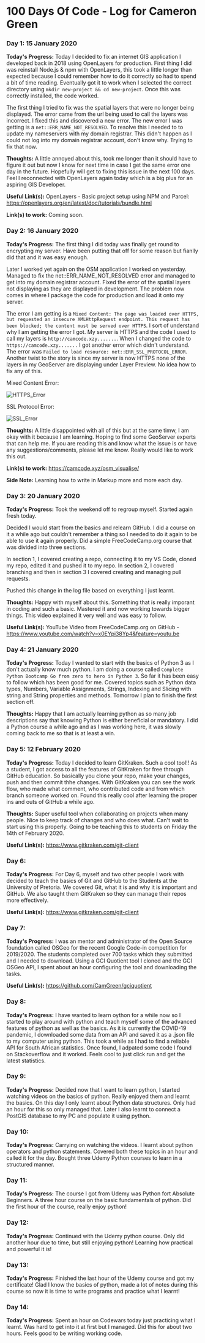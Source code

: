 # 100 Days Of Code - Log for Cameron Green

### Day 1: 15 January 2020

**Today's Progress:** Today I decided to fix an internet GIS application I developed back in 2018 using OpenLayers for production. First thing I did was reinstall Node.js & npm with OpenLayers, this took a little longer than expected because I could remember how to do it correctly so had to spend a bit of time reading. Eventually got it to work when I selected the correct directory using `mkdir new-project && cd new-project`. Once this was correctly installed, the code worked. 

The first thing I tried to fix was the spatial layers that were no longer being displayed. The error came from the url being used to call the layers was incorrect. I fixed this and discovered a new error. The new error I was getting is a `net::ERR_NAME_NOT_RESOLVED`. To resolve this I needed to to update my nameservers with my domain registrar. This didn't happen as I could not log into my domain registrar account, don't know why. Trying to fix that now. 

**Thoughts:** A little annoyed about this, took me longer than it should have to figure it out but now I know for next time in case I get the same error one day in the future. Hopefully will get to fixing this issue in the next 100 days. Feel I reconnected with OpenLayers again today which is a big plus for an aspiring GIS Developer. 

**Useful Link(s):** OpenLayers - Basic project setup using NPM and Parcel: https://openlayers.org/en/latest/doc/tutorials/bundle.html 

**Link(s) to work:** Coming soon. 

### Day 2: 16 January 2020
**Today's Progress:** The first thing I did today was finally get round to encrypting my server. Have been putting that off for some reason but fianlly did that and it was easy enough. 

Later I worked yet again on the OSM application I worked on yesterday. Managed to fix the net::ERR_NAME_NOT_RESOLVED error and managed to get into my domain registrar account. Fixed the error of the spatial layers not displaying as they are displayed in development. The problem now comes in where I package the code for production and load it onto my server. 

The error I am getting is a `Mixed Content: The page was loaded over HTTPS, but requested an insecure XMLHttpRequest endpoint. This request has been blocked; the content must be served over HTTPS`. I sort of understand why I am getting the error I got. My server is HTTPS and the code I used to call my layers is `http://camcode.xzy.......`. When I changed the code to `https://camcode.xzy.......` I got another error which didn't understand. The error was `Failed to load resource: net::ERR_SSL_PROTOCOL_ERROR`. Another twist to the story is since my server is now HTTPS none of the layers in my GeoServer are displaying under Layer Preview. No idea how to fix any of this.  

Mixed Content Error:

![HTTPS_Error](https://github.com/CamGreen/100-days-of-code/blob/master/images/HTTPS_Error.png)

SSL Protocol Error:

![SSL_Error](https://github.com/CamGreen/100-days-of-code/blob/master/images/SSL_Error.png)

**Thoughts:** A little disappointed with all of this but at the same timw, I am okay with it because I am learning. Hoping to find some GeoServer experts that can help me. If you are reading this and know what the issue is or have any suggestions/comments, please let me know. Really would like to work this out. 

**Link(s) to work:** https://camcode.xyz/osm_visualise/

**Side Note:** Learning how to write in Markup more and more each day. 

### Day 3: 20 January 2020

**Today's Progress:** Took the weekend off to regroup myself. Started again fresh today. 

Decided I would start from the basics and relearn GitHub. I did a course on it a while ago but couldn't remember a thing so I needed to do it again to be able to use it again properly. Did a simple FreeCodeCamp.org course that was divided into three sections. 

In section 1, I covered creating a repo, connecting it to my VS Code, cloned my repo, edited it and pushed it to my repo. In section 2, I covered branching and then in section 3 I covered creating and managing pull requests. 

Pushed this change in the log file based on everything I just learnt. 

**Thoughts:** Happy with myself about this. Something that is really imporant in coding and such a basic. Mastered it and now working towards bigger things. This video explained it very well and was easy to follow. 

**Useful Link(s):** YouTube Video from FreeCodeCamp.org on GitHub - https://www.youtube.com/watch?v=x0EYpi38Yp4&feature=youtu.be

### Day 4: 21 January 2020

**Today's Progress:** Today I wanted to start with the basics of Python 3 as I don't actually know much python. I am doing a course called `Complete Python Bootcamp Go from zero to hero in Python 3`. So far it has been easy to follow which has been good for me. Covered topics such as Python data types, Numbers, Variable Assignments, Strings, Indexing and Slicing with string and String properties and methods. Tomorrow I plan to finish the first section off. 

**Thoughts:** Happy that I am actually learning python as so many job descriptions say that knowing Python is either beneficial or mandatory. I did a Python course a while ago and as I was working here, it was slowly coming back to me so that is at least a win. 

### Day 5: 12 February 2020

**Today's Progress:** Today I decided to learn GitKraken. Such a cool tool!! As a student, I got access to all the features of GitKraken for free through GitHub education. So basically you clone your repo, make your changes, push and then commit thhe changes. With GitKraken you can see the work flow, who made what comment, who contributed code and from which branch someone worked on. Found this really cool after learning the proper ins and outs of GitHub a while ago.

**Thoughts:** Super useful tool when collaborating on projects when many people. Nice to keep track of changes and who does what. Can't wait to start using this properly. Going to be teaching this to students on Friday the 14th of February 2020. 

**Useful Link(s):** https://www.gitkraken.com/git-client

### Day 6:

**Today's Progress:** For Day 6, myself and two other people I work with decided to teach the basics of Git and GitHub to the Students at the University of Pretoria. We covered Git, what it is and why it is important and GitHub. We also taught them GitKraken so they can manage their repos more effectively.  

**Useful Link(s):** https://www.gitkraken.com/git-client

### Day 7:

**Today's Progress:** I was an mentor and administrator of the Open Source foundation called OSGeo for the recent Google Code-in competition for 2019/2020. The students completed over 700 tasks which they submitted and I needed to download. Using a GCI Quotient tool I cloned and the GCI OSGeo API, I spent about an hour configuring the tool and downloading the tasks. 

**Useful Link(s):** https://github.com/CamGreen/gciquotient

### Day 8:

**Today's Progress:** I have wanted to learn oython for a while now so I started to play around with python and teach myself some of the advanced features of python as well as the basics. As it is currently the COVID-19 pandemic, I downloaded some data from an API and saved it as a .json file to my computer using python. This took a while as I had to find a reliable API for South African statistics. Once found, I adpated some code I found on Stackoverflow and it worked. Feels cool to just click run and get the latest statistics. 

### Day 9:

**Today's Progress:** Decided now that I want to learn python, I started watching videos on the basics of python. Really enjoyed them and learnt the basics. On this day I only learnt about Python data structures. Only had an hour for this so only managed that. Later I also learnt to connect a PostGIS database to my PC and populate it using python.

### Day 10:

**Today's Progress:** Carrying on watching the videos. I learnt about python operators and python statements. Covered both these topics in an hour and called it for the day. Bought three Udemy Python courses to learn in a structured manner.

### Day 11:

**Today's Progress:** The course I got from Udemy was Python fort Absolute Beginners. A three hour course on the basic fundamentals of python. Did the first hour of the course, really enjoy python!

### Day 12:

**Today's Progress:** Continued with the Udemy python course. Only did another hour due to time, but still enjoying python! Learning how practical and powerful it is!

### Day 13:

**Today's Progress:** Finished the last hour of the Udemy course and got my certificate! Glad I know the basics of python, made a lot of notes during this course so now it is time to write programs and practice what I learnt!

### Day 14:

**Today's Progress:** Spent an hour on Codewars today just practicing what I learnt. Was hard to get into it at first but I managed. Did this for about two hours. Feels good to be writing working code. 